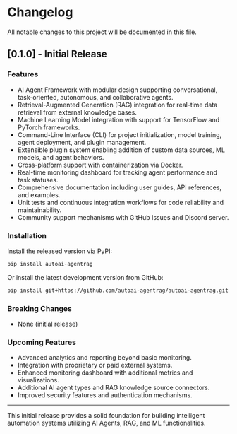 # Changelog

All notable changes to this project will be documented in this file.

## [0.1.0] - Initial Release

### Features
- AI Agent Framework with modular design supporting conversational, task-oriented, autonomous, and collaborative agents.
- Retrieval-Augmented Generation (RAG) integration for real-time data retrieval from external knowledge bases.
- Machine Learning Model integration with support for TensorFlow and PyTorch frameworks.
- Command-Line Interface (CLI) for project initialization, model training, agent deployment, and plugin management.
- Extensible plugin system enabling addition of custom data sources, ML models, and agent behaviors.
- Cross-platform support with containerization via Docker.
- Real-time monitoring dashboard for tracking agent performance and task statuses.
- Comprehensive documentation including user guides, API references, and examples.
- Unit tests and continuous integration workflows for code reliability and maintainability.
- Community support mechanisms with GitHub Issues and Discord server.

### Installation

Install the released version via PyPI:

```bash
pip install autoai-agentrag
```

Or install the latest development version from GitHub:

```bash
pip install git+https://github.com/autoai-agentrag/autoai-agentrag.git
```

### Breaking Changes

- None (initial release)

### Upcoming Features

- Advanced analytics and reporting beyond basic monitoring.
- Integration with proprietary or paid external systems.
- Enhanced monitoring dashboard with additional metrics and visualizations.
- Additional AI agent types and RAG knowledge source connectors.
- Improved security features and authentication mechanisms.

---

This initial release provides a solid foundation for building intelligent automation systems utilizing AI Agents, RAG, and ML functionalities.

